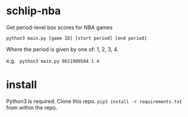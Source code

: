 # schlip-nba
Get period-level box scores for NBA games

`python3 main.py [game ID] [start period] [end period]`

Where the period is given by one of: 1, 2, 3, 4. 

e.g. ` python3 main.py 0021900504 1 4`

# install

Python3 is required. Clone this repo. `pip3 install -r requirements.txt` from within the repo.
